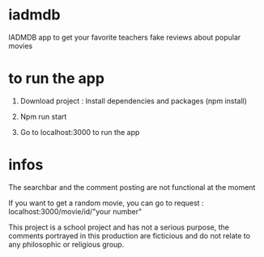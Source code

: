 # iadmdb
IADMDB app to get your favorite teachers fake reviews about popular movies

# to run the app

1. Download project :
Install dependencies and packages (npm install)

2. Npm run start 

3. Go to localhost:3000 to run the app

# infos

The searchbar and the comment posting are not functional at the moment

If you want to get a random movie, you can go to request : localhost:3000/movie/id/"your number"

This project is a school project and has not a serious purpose, the comments portrayed in this production are ficticious and do not relate to any philosophic or religious group.
